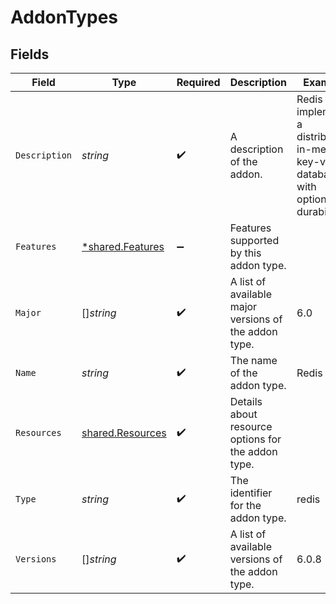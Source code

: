 # AddonTypes


## Fields

| Field                                                                                  | Type                                                                                   | Required                                                                               | Description                                                                            | Example                                                                                |
| -------------------------------------------------------------------------------------- | -------------------------------------------------------------------------------------- | -------------------------------------------------------------------------------------- | -------------------------------------------------------------------------------------- | -------------------------------------------------------------------------------------- |
| `Description`                                                                          | *string*                                                                               | :heavy_check_mark:                                                                     | A description of the addon.                                                            | Redis implements a distributed, in-memory key-value database with optional durability. |
| `Features`                                                                             | [*shared.Features](../../models/shared/features.md)                                    | :heavy_minus_sign:                                                                     | Features supported by this addon type.                                                 |                                                                                        |
| `Major`                                                                                | []*string*                                                                             | :heavy_check_mark:                                                                     | A list of available major versions of the addon type.                                  | 6.0                                                                                    |
| `Name`                                                                                 | *string*                                                                               | :heavy_check_mark:                                                                     | The name of the addon type.                                                            | Redis                                                                                  |
| `Resources`                                                                            | [shared.Resources](../../models/shared/resources.md)                                   | :heavy_check_mark:                                                                     | Details about resource options for the addon type.                                     |                                                                                        |
| `Type`                                                                                 | *string*                                                                               | :heavy_check_mark:                                                                     | The identifier for the addon type.                                                     | redis                                                                                  |
| `Versions`                                                                             | []*string*                                                                             | :heavy_check_mark:                                                                     | A list of available versions of the addon type.                                        | 6.0.8                                                                                  |